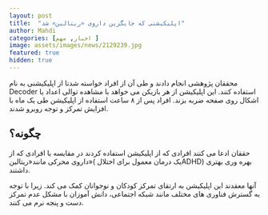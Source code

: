 ```yaml
---
layout: post
title:  "اپلیکیشنی که جایگزین داروی «ریتالین» شد"
author: Mahdi
categories: [اخبار, مهم ]
image: assets/images/news/2129239.jpg
featured: true
hidden: true
---
```


محققان پژوهشی انجام دادند و طی آن از افراد خواسته شدتا از اپلیکیشنی به نام Decoder استفاده کنند. این اپلیکیشن از هر بازیکن می خواهد با مشاهده توالی اعداد یا اشکال روی صفحه ضربه بزند. افراد پس از ۸ ساعت استفاده از اپلیکیشن طی یک ماه با افزایش تمرکز و توجه روبرو شدند.

## چگونه؟

حققان ادعا می کنند افرادی که از اپلیکیشن استفاده کردند در مقایسه با افرادی که از داروی محرکی مانند«ریتالین»( یک درمان معمول برای اختلالADHD) بهره وری بهتری داشتند.

آنها معقدند این اپلیکیشن به ارتقای تمرکز کودکان و نوجوانان کمک می کند. زیرا با توجه به گسترش فناوری های مختلف مانند شبکه اجتماعی، دانش آموزان با مشکل عدم تمرکز دست و پنجه نرم می کنند.